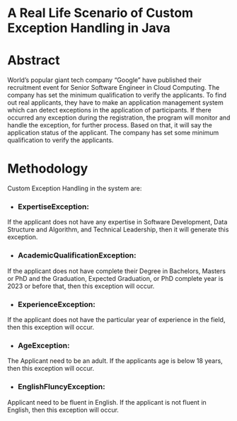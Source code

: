 # A Real Life Scenario of Custom Exception Handling in Java     

# Abstract

World’s popular giant tech company “Google” have published their recruitment event for Senior Software Engineer in Cloud Computing. The company has set the minimum qualification to verify the applicants. To find out real applicants, they have to make an application management system which can detect exceptions in the application of participants. If there occurred any exception during the registration, the program will monitor and handle the exception, for further process. Based on that, it will say the application status of the applicant. The company has set some minimum qualification to verify the applicants. 

# Methodology

Custom Exception Handling in the system are:
* ### ExpertiseException:
If the applicant does not have any expertise in Software Development, Data Structure and Algorithm, and Technical Leadership, then it will generate this exception.

* ### AcademicQualificationException:
If the applicant does not have complete their Degree in Bachelors, Masters or PhD and the Graduation, Expected Graduation, or PhD complete year is 2023 or before that, then this exception will occur.   

*	### ExperienceException:
If the applicant does not have the particular year of experience in the field, then this exception will occur.   

*	### AgeException:
The Applicant need to be an adult. If the applicants age is below 18 years, then this exception will occur.

* ### EnglishFluncyException:
Applicant need to be fluent in English. If the applicant is not fluent in English, then this exception will occur.

